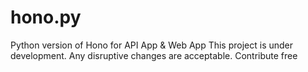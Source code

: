 # hono.py
Python version of Hono for API App &amp; Web App
This project is under development.
Any disruptive changes are acceptable.
Contribute free
